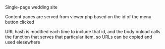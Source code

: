 Single-page wedding site

Content panes are served from viewer.php based on the id of the menu button clicked

URL hash is modified each time to include that id, and the body onload calls the 
function that serves that particular item, so URLs can be copied and used elesewhere